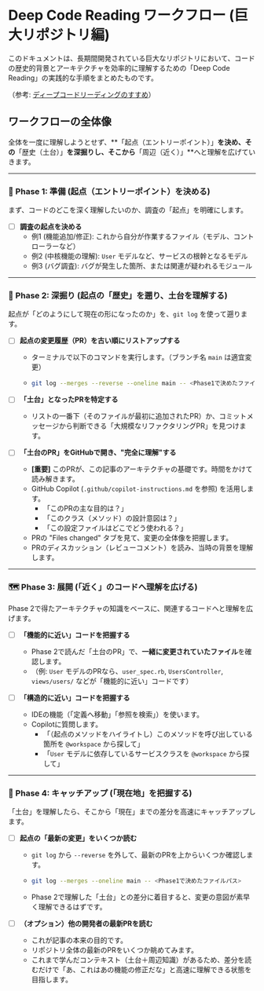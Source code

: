 # Deep Code Reading ワークフロー (巨大リポジトリ編)

このドキュメントは、長期間開発されている巨大なリポジトリにおいて、コードの歴史的背景とアーキテクチャを効率的に理解するための「Deep Code Reading」の実践的な手順をまとめたものです。

（参考: [ディープコードリーディングのすすめ](https://note.com/simplearchitect/n/n312c0e0e1a37)）

## ワークフローの全体像

全体を一度に理解しようとせず、**「起点（エントリーポイント）」**を決め、その**「歴史（土台）」**を深掘りし、そこから**「周辺（近く）」**へと理解を広げていきます。

---

### 📍 Phase 1: 準備 (起点（エントリーポイント）を決める)

まず、コードのどこを深く理解したいのか、調査の「起点」を明確にします。

- [ ] **調査の起点を決める**
  - 例1 (機能追加/修正): これから自分が作業するファイル（モデル、コントローラーなど）
  - 例2 (中核機能の理解): `User` モデルなど、サービスの根幹となるモデル
  - 例3 (バグ調査): バグが発生した箇所、または関連が疑われるモジュール

---

### 📜 Phase 2: 深掘り (起点の「歴史」を遡り、土台を理解する)

起点が「どのようにして現在の形になったのか」を、`git log` を使って遡ります。

- [ ] **起点の変更履歴（PR）を古い順にリストアップする**
  - ターミナルで以下のコマンドを実行します。（ブランチ名 `main` は適宜変更）
  - ```bash
    git log --merges --reverse --oneline main -- <Phase1で決めたファイルパス or ディレクトリパス>
    ```

- [ ] **「土台」となったPRを特定する**
  - リストの一番下（そのファイルが最初に追加されたPR）か、コミットメッセージから判断できる「大規模なリファクタリングPR」を見つけます。

- [ ] **「土台のPR」をGitHubで開き、"完全に理解"する**
  - **[重要]** このPRが、この記事のアーキテクチャの基礎です。時間をかけて読み解きます。
  - GitHub Copilot (`.github/copilot-instructions.md` を参照) を活用します。
    - 「このPRの主な目的は？」
    - 「このクラス（メソッド）の設計意図は？」
    - 「この設定ファイルはどこでどう使われる？」
  - PRの "Files changed" タブを見て、変更の全体像を把握します。
  - PRのディスカッション（レビューコメント）を読み、当時の背景を理解します。

---

### 🗺️ Phase 3: 展開 (「近く」のコードへ理解を広げる)

Phase 2で得たアーキテクチャの知識をベースに、関連するコードへと理解を広げます。

- [ ] **「機能的に近い」コードを把握する**
  - Phase 2で読んだ「土台のPR」で、**一緒に変更されていたファイル**を確認します。
  - （例: `User` モデルのPRなら、`user_spec.rb`, `UsersController`, `views/users/` などが「機能的に近い」コードです）

- [ ] **「構造的に近い」コードを把握する**
  - IDEの機能（「定義へ移動」「参照を検索」）を使います。
  - Copilotに質問します。
    - 「（起点のメソッドをハイライトし）このメソッドを呼び出している箇所を `@workspace` から探して」
    - 「`User` モデルに依存しているサービスクラスを `@workspace` から探して」

---

### 🚀 Phase 4: キャッチアップ (「現在地」を把握する)

「土台」を理解したら、そこから「現在」までの差分を高速にキャッチアップします。

- [ ] **起点の「最新の変更」をいくつか読む**
  - `git log` から `--reverse` を外して、最新のPRを上からいくつか確認します。
  - ```bash
    git log --merges --oneline main -- <Phase1で決めたファイルパス>
    ```
  - Phase 2で理解した「土台」との差分に着目すると、変更の意図が素早く理解できるはずです。

- [ ] **（オプション）他の開発者の最新PRを読む**
  - これが記事の本来の目的です。
  - リポジトリ全体の最新のPRをいくつか眺めてみます。
  - これまで学んだコンテキスト（土台＋周辺知識）があるため、差分を読むだけで「あ、これはあの機能の修正だな」と高速に理解できる状態を目指します。
